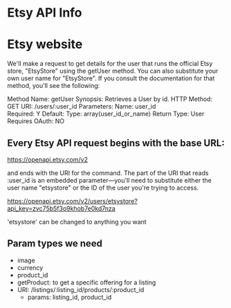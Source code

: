 # Etsy API Info


# Etsy website
We'll make a request to get details for the user that runs the official Etsy store, "EtsyStore" using the getUser method. You can also substitute your own user name for "EtsyStore". If you consult the documentation for that method, you'll see the following:

Method Name:	getUser
Synopsis:	Retrieves a User by id.
HTTP Method:	GET
URI:	/users/:user_id
Parameters:	
Name: user_id	
Required: 	Y
Default: 
Type: array(user_id_or_name)
Return Type:	User
Requires OAuth:	NO

## Every Etsy API request begins with the base URL:

https://openapi.etsy.com/v2

and ends with the URI for the command.  The part of the URI that reads :user_id is an embedded parameter—you'll need to substitute either the user name "etsystore" or the ID of the user you're trying to access.

https://openapi.etsy.com/v2/users/etsystore?api_key=zvc75b5f3o9khob7e0kd7nza


'etsystore' can be changed to anything you want

## Param types we need
- image
- currency
- product_id
- getProduct: to get a specific offering for a listing
- URI: /listings/:listing_id/products/:product_id
    - params: listing_id, product_id

